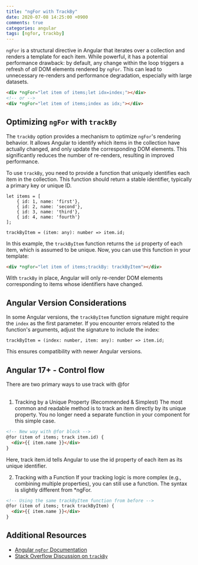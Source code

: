 ```yaml
---
title: "ngFor with TrackBy"
date: 2020-07-08 14:25:00 +0900
comments: true
categories: angular
tags: [ngfor, trackby]
---
```



`ngFor` is a structural directive in Angular that iterates over a collection and renders a template for each item. While powerful, it has a potential performance drawback: by default, any change within the loop triggers a refresh of *all* DOM elements rendered by `ngFor`. This can lead to unnecessary re-renders and performance degradation, especially with large datasets.

```html
<div *ngFor="let item of items;let idx=index;"></div>
<!-- or -->
<div *ngFor="let item of items;index as idx;"></div>
```

## Optimizing `ngFor` with `trackBy`

The `trackBy` option provides a mechanism to optimize `ngFor`'s rendering behavior. It allows Angular to identify which items in the collection have actually changed, and only update the corresponding DOM elements. This significantly reduces the number of re-renders, resulting in improved performance.

To use `trackBy`, you need to provide a function that uniquely identifies each item in the collection. This function should return a stable identifier, typically a primary key or unique ID.

```tsx
let items = [
	{ id: 1, name: 'first'},
	{ id: 2, name: 'second'},
	{ id: 3, name: 'third'},
	{ id: 4, name: 'fourth'}
];

trackByItem = (item: any): number => item.id;
```

In this example, the `trackByItem` function returns the `id` property of each item, which is assumed to be unique. Now, you can use this function in your template:

```html
<div *ngFor="let item of items;trackBy: trackByItem"></div>
```

With `trackBy` in place, Angular will only re-render DOM elements corresponding to items whose identifiers have changed.

## Angular Version Considerations

In some Angular versions, the `trackByItem` function signature might require the `index` as the first parameter. If you encounter errors related to the function's arguments, adjust the signature to include the index:

```tsx
trackByItem = (index: number, item: any): number => item.id;
```

This ensures compatibility with newer Angular versions.


## Angular 17+ - Control flow

There are two primary ways to use track with @for<br/>
<br/>
1. Tracking by a Unique Property (Recommended & Simplest)
The most common and readable method is to track an item directly by its unique property. You no longer need a separate function in your component for this simple case.

```html
<!-- New way with @for block -->
@for (item of items; track item.id) {
  <div>{{ item.name }}</div>
}
```
Here, track item.id tells Angular to use the id property of each item as its unique identifier.

2. Tracking with a Function
If your tracking logic is more complex (e.g., combining multiple properties), you can still use a function. The syntax is slightly different from *ngFor.

```html
<!-- Using the same trackByItem function from before -->
@for (item of items; track trackByItem) {
  <div>{{ item.name }}</div>
}
```


## Additional Resources

- [Angular `ngFor` Documentation](https://angular.io/guide/template-syntax#ngfor-with-trackby)
- [Stack Overflow Discussion on `trackBy`](https://stackoverflow.com/questions/42108217/how-to-use-trackby-with-ngfor)